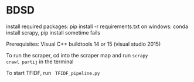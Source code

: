 # BDSD
install required packages: pip install -r requirements.txt
on windows: conda install scrapy, pip install sometime fails


Prerequisites:
Visual C++ buildtools 14 or 15 (visual studio 2015)

To run the scraper, cd into the scraper map and run <code>scrapy crawl partij</code> in the terminal

To start TFIDF, run <code> TFIDF_pipeline.py </code>
